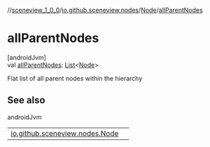 //[sceneview_1_0_0](../../../index.md)/[io.github.sceneview.nodes](../index.md)/[Node](index.md)/[allParentNodes](all-parent-nodes.md)

# allParentNodes

[androidJvm]\
val [allParentNodes](all-parent-nodes.md): [List](https://kotlinlang.org/api/latest/jvm/stdlib/kotlin.collections/-list/index.html)&lt;[Node](index.md)&gt;

Flat list of all parent nodes within the hierarchy

## See also

androidJvm

| | |
|---|---|
| [io.github.sceneview.nodes.Node](parent-node.md) |  |
